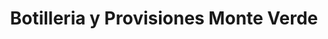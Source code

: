 ---
title: "Botilleria y Provisiones Monte Verde"
url: /valdivia/botilleria-y-provisiones-monte-verde/
shop: alcohol
---